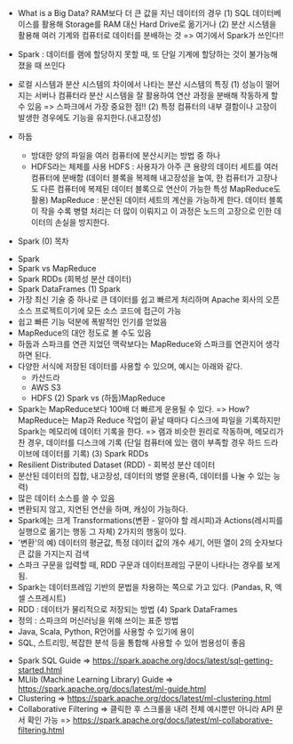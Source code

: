 
* What is a Big Data?
RAM보다 더 큰 값을 지닌 데이터의 경우
(1) SQL 데이터베이스를 활용해 Storage를 RAM 대신 Hard Drive로 옮기거나
(2) 분산 시스템을 활용해 여러 기계와 컴퓨터로 데이터를 분배하는 것
=> 여기에서 Spark가 쓰인다!!

* Spark : 데이터를 램에 할당하지 못할 때, 또 단일 기계에 할당하는 것이 불가능해졌을 때 쓰인다

* 로컬 시스템과 분산 시스템의 차이에서 나타는 분산 시스템의 특징
(1) 성능이 떨어지는 서버나 컴퓨터라 분산 시스템을 잘 활용하여 연산 과정을 분배해 작동하게 할 수 있음
=> 스파크에서 가장 중요한 점!!
(2) 특정 컴퓨터의 내부 결함이나 고장이 발생한 경우에도 기능을 유지한다.(내고장성)

* 하둡
  - 방대한 양의 파일을 여러 컴퓨터에 분산시키는 방법 중 하나
  - HDFS라는 체제를 사용
    HDFS : 사용자가 아주 큰 용량의 데이터 세트를 여러 컴퓨터에 분배함
    (데이터 블록을 복제해 내고장성을 높여, 한 컴퓨터가 고장나도 다른 컴퓨터에 복제된 데이터 블록으로 연산이 가능한 특성
    MapReduce도 활용)
    MapReduce : 분산된 데이터 세트의 계산을 가능하게 한다.
    데이터 블록이 작을 수록 병렬 처리는 더 많이 이뤄지고 이 과정은 노드의 고장으로 인한 데이터의 손실을 방지한다.

* Spark
(0) 목차
 - Spark
 - Spark vs MapReduce
 - Spark RDDs (회복성 분산 데이터)
 - Spark DataFrames
(1) Spark
 - 가장 최신 기술 중 하나로 큰 데이터를 쉽고 빠르게 처리하며 Apache 회사의 오픈 소스 프로젝트이기에 모든 소스 코드에 접근이 가능
 - 쉽고 빠른 기능 덕분에 폭발적인 인기를 얻었음
 - MapReduce의 대안 정도로 볼 수도 있음
 - 하둡과 스파크를 연관 지었던 맥락보다는 MapReduce와 스파크를 연관지어 생각하면 된다.
 - 다양한 서식에 저장된 데이터를 사용할 수 있으며, 예시는 아래와 같다.
   * 카산드라
   * AWS S3
   * HDFS
(2) Spark vs (하둡)MapReduce
 - Spark는 MapReduce보다 100배 더 빠르게 운용될 수 있다.
    => How?
     MapReduce는 Map과 Reduce 작업이 끝날 때마다 디스크에 파일을 기록하지만
     Spark는 메모리에 데이터 기록을 한다. => 램과 비슷한 원리로 작동하며, 메모리가 찬 경우, 데이터를 디스크에 기록
     (단일 컴퓨터에 있는 램이 부족할 경우 하드 드라이브에 데이터를 기록)
(3) Spark RDDs
- Resilient Distributed Dataset (RDD) - 회복성 분산 데이터
- 분산된 데이터의 집합, 내고장성, 데이터의 병렬 운용(즉, 데이터를 나눌 수 있는 능력)
- 많은 데이터 소스를 쓸 수 있음
- 변환되지 않고, 지연된 연산을 하며, 캐싱이 가능하다.
- Spark에는 크게 Transformations(변환 - 알아야 할 레시피)과 Actions(레시피를 실행으로 옮기는 행동 그 자체) 2가지의 행동이 있다.
- '변환'의 예) 데이터의 평균값, 특정 데이터 값의 개수 세기, 어떤 열이 2의 숫자보다 큰 값을 가지는지 검색
- 스파크 구문을 입력할 때, RDD 구문과 데이터프레임 구문이 나타나는 경우를 보게 됨.
- Spark는 데이터프레임 기반의 문법을 차용하는 쪽으로 가고 있다. (Pandas, R, 엑셀 스프레시트)
- RDD : 데이터가 물리적으로 저장되는 방법
(4) Spark DataFrames
- 정의 : 스파크의 머신러닝을 위해 쓰이는 표준 방법
- Java, Scala, Python, R언어를 사용할 수 있기에 용이
- SQL, 스트리밍, 복잡한 분석 등을 통합해 사용할 수 있어 범용성이 좋음


* Spark SQL Guide
  => https://spark.apache.org/docs/latest/sql-getting-started.html
* MLlib (Machine Learning Library) Guide
  => https://spark.apache.org/docs/latest/ml-guide.html
* Clustering
  => https://spark.apache.org/docs/latest/ml-clustering.html
* Collaborative Filtering => 클릭한 후 스크롤을 내려 전체 예시뿐만 아니라 API 문서 확인 가능 
  => https://spark.apache.org/docs/latest/ml-collaborative-filtering.html
